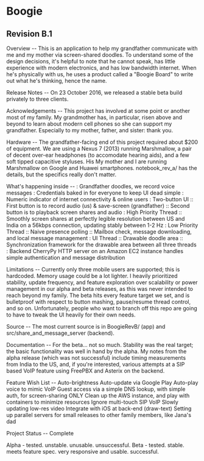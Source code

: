 # Boogie
## Revision B.1

Overview --
This is an application to help my grandfather communicate with me and my mother via screen-shared doodles. To understand some of the design decisions, it's helpful to note that he cannot speak, has little experience with modern electronics, and has low bandwidth internet. When he's physically with us, he uses a product called a "Boogie Board" to write out what he's thinking, hence the name. 

Release Notes --
On 23 October 2016, we released a stable beta build privately to three clients.

Acknowledgements --
This project has involved at some point or another most of my family. My grandmother has, in particular, risen above and beyond to learn about modern cell phones so she can support my grandfather. Especially to my mother, father, and sister: thank you.

Hardware --
The grandfather-facing end of this project required about $200 of equipment. We are using a Nexus 7 (2013) running Marshmallow, a pair of decent over-ear headphones (to accomodate hearing aids), and a few soft tipped capacitive styluses. His  My mother and I are running Marshmallow on Google and Huawei smartphones. notebook_rev_a/ has the details, but the specifics really don't matter.

What's happening inside --
: Grandfather doodles, we record voice messages
: Credentials baked in for everyone to keep UI dead simple
: Numeric indicator of internet connectivity & online users
: Two-button UI
:: First button is to record audio (us) & save-screen (grandfather)
:: Second button is to playback screen shares and audio
: High Priority Thread
:: Smoothly screen shares at perfectly legible resolution between US and India on a 56kbps connection, updating stably between 1-2 Hz 
: Low Priority Thread
:: Naive presence polling
:: Mailbox check, message downloading, and local message management
: UI Thread
:: Drawable doodle area
:: Synchronization framework for the drawable area between all three threads
: Backend CherryPy HTTP server on an Amazon EC2 instance handles simple authentication and message distribution

Limitations --
Currently only three mobile users are supported; this is hardcoded. Memory usage could be a lot lighter. I heavily prioritized stability, update frequency, and feature exploration over scalability or power management in our alpha and beta releases, as this was never intended to reach beyond my family. The beta hits every feature target we set, and is bulletproof with respect to button mashing, pause/resume thread control, and so on. Unfortunately, people who want to branch off this repo are going to have to tweak the UI heavily for their own needs. 

Source --
The most current source is in BoogieRevB/ (app) and src/share_and_message_server (backend). 

Documentation --
For the beta... not so much. Stability was the real target; the basic functionality was well in hand by the alpha. My notes from the alpha release (which was not successful) include timing measurements from India to the US, and, if you're interested, various attempts at a SIP based VoIP feature using FreePBX and Asterix on the backend.

Feature Wish List --
Auto-brightness
Auto-update via Google Play
Auto-play voice to mimic VoIP
Guest access via a simple DNS lookup, with simple auth, for screen-sharing ONLY
Clean up the AWS instance, and play with containers to minimize resources 
Ignore multi-touch
SIP VoIP 
Slowly updating low-res video
Integrate with iOS at back-end (draw-text)
Setting up parallel servers for small releases to other family members, like Jana's dad

Project Status --
Complete

Alpha - tested. unstable. unusable. unsuccessful.
Beta - tested. stable. meets feature spec. very responsive and usable. successful.
